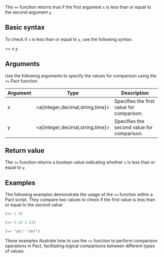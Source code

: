The `<=` function returns true if the first argument `x` is less than or equal to the second argument `y`.

## Basic syntax

To check if `x` is less than or equal to `y`, use the following syntax:

<= *x* *y*

## Arguments

Use the following arguments to specify the values for comparison using the `<=` Pact function.

| Argument | Type | Description |
| --- | --- | --- |
| x | <a[integer,decimal,string,time]> | Specifies the first value for comparison. |
| y | <a[integer,decimal,string,time]> | Specifies the second value for comparison. |

## Return value

The `<=` function returns a boolean value indicating whether `x` is less than or equal to `y`.

## Examples

The following examples demonstrate the usage of the `<=` function within a Pact script. They compare two values to check if the first value is less than or equal to the second value:

```lisp
(<= 1 3)
```
```lisp
(<= 5.24 2.52)
```
```lisp
(<= "abc" "def")
```

These examples illustrate how to use the `<=` function to perform comparison operations in Pact, facilitating logical comparisons between different types of values.
